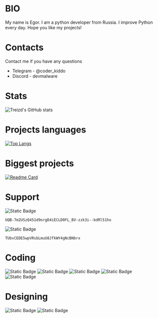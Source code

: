 # BIO
My name is Egor. I am a python developer from Russia. I improve Python every day. Hope you like my projects!

# Contacts
Contact me if you have any questions
- Telegram - @coder_kiddo
- Discord - devmalware
# Stats
![Treizd's GitHub stats](https://github-readme-stats.vercel.app/api?username=Treizd&show_icons=true&theme=tokyonight&title_color=7862d1&text_color=7862d1)

# Projects languages
[![Top Langs](https://github-readme-stats.vercel.app/api/top-langs/?username=Treizd&theme=dark)](https://github.com/Treizd)

# Biggest projects
[![Readme Card](https://github-readme-stats.vercel.app/api/pin/?username=Treizd&repo=aioeasysqlite&show_owner=true&theme=dark)](https://github.com/treizd/AioEasySqlite)

# Support
![Static Badge](https://img.shields.io/badge/TON-0098EA?style=for-the-badge&logo=TON&logoColor=white)

`UQB-7m2USzQ451d9orgD4iECLD0FL_BV-zzk3i--bdRl51ho`


![Static Badge](https://img.shields.io/badge/TRC20-50AF95?style=for-the-badge&logo=tether&logoColor=white)

`TUbvCEDE5wpVRsbLmuU8JfkWY4gNcBNbrx`

# Coding
![Static Badge](https://img.shields.io/badge/Python-3776AB?style=for-the-badge&logo=Python&logoColor=white) ![Static Badge](https://img.shields.io/badge/HTML-E34F26?style=for-the-badge&logo=HTML5&logoColor=white) ![Static Badge](https://img.shields.io/badge/CSS-663399?style=for-the-badge&logo=CSS&logoColor=white) ![Static Badge](https://img.shields.io/badge/PostgreSQL-4169E1?style=for-the-badge&logo=PostgreSQL&logoColor=white) ![Static Badge](https://img.shields.io/badge/Sqlite-003B57?style=for-the-badge&logo=Sqlite&logoColor=white)
# Designing
![Static Badge](https://img.shields.io/badge/Figma-F24E1E?style=for-the-badge&logo=figma&logoColor=white) ![Static Badge](https://img.shields.io/badge/Picsart-C209C1?style=for-the-badge&logo=picsart&logoColor=white)
